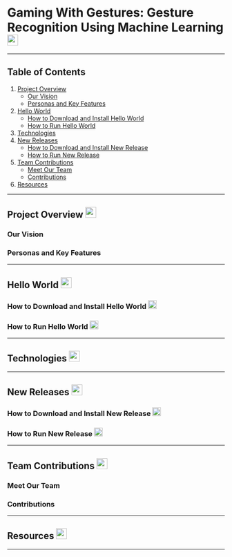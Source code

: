 # Gaming With Gestures: Gesture Recognition Using Machine Learning <img src="https://drive.google.com/uc?export=view&id=10pEPAWtMe4R3jUYgyDQsqDI5LmS81gAT" width="25" height="25">
***
## Table of Contents
1. [Project Overview](#project-overview)
    * [Our Vision](#our-vision)
    * [Personas and Key Features](#personas-features)
2. [Hello World](#hello-world)
    * [How to Download and Install Hello World](#download-install)
    * [How to Run Hello World](#run)
3. [Technologies](#technologies)
4. [New Releases](#new-releases)
    * [How to Download and Install New Release](#download-install-release)
    * [How to Run New Release](#run-release)
5. [Team Contributions](#team-contributions)
    * [Meet Our Team](#team)
    * [Contributions](#contributions)
6. [Resources](#resources)

***
<a name = "project-overview"></a>
## Project Overview <img src="https://drive.google.com/uc?export=view&id=1cHgkaq1PuTyjD0DQ_qXhZFF8i2f6DJIP" width="25" height="25">

<a name = "our-vision"></a>
### Our Vision

<a name = "personas-features"></a>
### Personas and Key Features


***
<a name = "hello-world"></a>
## Hello World <img src="https://drive.google.com/uc?export=view&id=1frSKQkd5TNYk_KSZf67dU40n0oOUejR1" width="25" height="25">

<a name = "download-install"></a>
### How to Download and Install Hello World <img src="https://drive.google.com/uc?export=view&id=1_Bjnm_ETsXuB6KEmZHueuFDssfolsgc6" width="20" height="20">

<a name = "run"></a>
### How to Run Hello World <img src="https://drive.google.com/uc?export=view&id=19VUkLRwEpEm8mej6jBYVFjCMf2wavGcQ" width="20" height="20">


***
<a name = "technologies"></a>
## Technologies <img src="https://drive.google.com/uc?export=view&id=1kdtXi1gMKBi_Ea0f8DaG-36fj-ypgKJM" width="25" height="25">


***
<a name = "new-releases"></a>
## New Releases <img src="https://drive.google.com/uc?export=view&id=1TtczGAXzMvxoHgDyct7lSMIAjSeY1ysO" width="25" height="25">

<a name = "download-install-release"></a>
### How to Download and Install New Release <img src="https://drive.google.com/uc?export=view&id=1_Bjnm_ETsXuB6KEmZHueuFDssfolsgc6" width="20" height="20">

<a name = "run-release"></a>
### How to Run New Release <img src="https://drive.google.com/uc?export=view&id=19VUkLRwEpEm8mej6jBYVFjCMf2wavGcQ" width="20" height="20">


***
<a name = "team-contributions"></a>
## Team Contributions <img src="https://drive.google.com/uc?export=view&id=1NtUsC-OI_9_p8tD1bbf3YTAiq96x-7f-" width="25" height="25">

<a name = "team"></a>
### Meet Our Team

<a name = "contributions"></a>
### Contributions


***
<a name = "resources"></a>
## Resources <img src="https://drive.google.com/uc?export=view&id=1VXPuicrEIhlEv17tSWY_FnFv5wTSZ5CU" width="25" height="25">


***


